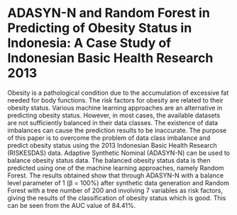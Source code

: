 # ADASYN-N and Random Forest in Predicting of Obesity Status in Indonesia: A Case Study of Indonesian Basic Health Research 2013
Obesity is a pathological condition due to the accumulation of excessive fat  needed  for  body  functions.  The  risk  factors  for  obesity  are  related  to  their  obesity  status.  Various machine learning approaches are an alternative in predicting obesity status. However, in most cases, the available datasets are not sufficiently balanced in their data classes. The existence of data imbalances can cause the prediction results to be inaccurate. The purpose of this paper is to overcome  the  problem  of  data  class  imbalance  and  predict  obesity  status  using  the  2013 Indonesian  Basic  Health  Research  (RISKESDAS)  data.  Adaptive  Synthetic  Nominal (ADASYN-N) can be used to balance obesity status data. The balanced obesity status data is then predicted using one of the machine learning approaches, namely Random Forest. The results obtained show that through ADASYN-N with a balance level parameter of 1 (β = 100%) after synthetic data generation and Random Forest with a tree number of 200 and involving 7 variables as risk factors, giving the results of the classification of obesity status which is good. This can be seen from the AUC value of 84.41%.
